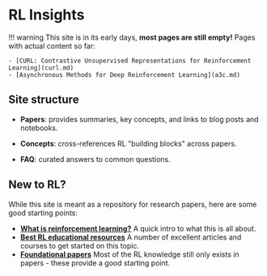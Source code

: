# RL Insights

!!! warning
    This site is in its early days, **most pages are still empty!** Pages with actual content so far:
    
    - [CURL: Contrastive Unsupervised Representations for Reinforcement Learning](curl.md)
    - [Asynchronous Methods for Deep Reinforcement Learning](a3c.md)

Site structure
---

- **Papers**: provides summaries, key concepts, and links to blog posts and notebooks.

- **Concepts**: cross-references RL "building blocks" across papers.

- **FAQ**: curated answers to common questions.

New to RL?
---

While this site is meant as a repository for research papers, here are some good starting points:

- **[What is reinforcement learning?](index.md)** A quick intro to what this is all about.
- **[Best RL educational resources](index.md)** A number of excellent articles and courses to get started on this topic.
- **[Foundational papers](index.md)** Most of the RL knowledge still only exists in papers - these provide a good starting point.